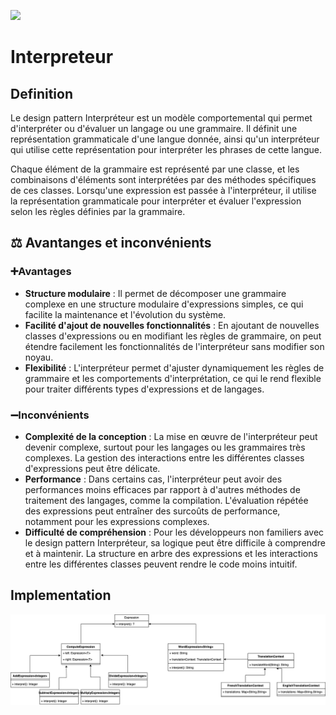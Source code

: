 [![](https://img.shields.io/badge/sfeir.dev-Interpreteur-blue)](https://www.sfeir.dev/back/les-design-patterns-comportementaux-interpreteur/)
# Interpreteur
## Definition
Le design pattern Interpréteur est un modèle comportemental qui permet d'interpréter ou d'évaluer un langage ou une grammaire. Il définit une représentation grammaticale d'une langue donnée, ainsi qu'un interpréteur qui utilise cette représentation pour interpréter les phrases de cette langue.

Chaque élément de la grammaire est représenté par une classe, et les combinaisons d'éléments sont interprétées par des méthodes spécifiques de ces classes. Lorsqu'une expression est passée à l'interpréteur, il utilise la représentation grammaticale pour interpréter et évaluer l'expression selon les règles définies par la grammaire.
## ⚖️ Avantanges et inconvénients
### ➕Avantages
- **Structure modulaire** : Il permet de décomposer une grammaire complexe en une structure modulaire d'expressions simples, ce qui facilite la maintenance et l'évolution du système.
- **Facilité d'ajout de nouvelles fonctionnalités** : En ajoutant de nouvelles classes d'expressions ou en modifiant les règles de grammaire, on peut étendre facilement les fonctionnalités de l'interpréteur sans modifier son noyau.
- **Flexibilité** : L'interpréteur permet d'ajuster dynamiquement les règles de grammaire et les comportements d'interprétation, ce qui le rend flexible pour traiter différents types d'expressions et de langages.
### ➖Inconvénients
- **Complexité de la conception** : La mise en œuvre de l'interpréteur peut devenir complexe, surtout pour les langages ou les grammaires très complexes. La gestion des interactions entre les différentes classes d'expressions peut être délicate.
- **Performance** : Dans certains cas, l'interpréteur peut avoir des performances moins efficaces par rapport à d'autres méthodes de traitement des langages, comme la compilation. L'évaluation répétée des expressions peut entraîner des surcoûts de performance, notamment pour les expressions complexes.
- **Difficulté de compréhension** : Pour les développeurs non familiers avec le design pattern Interpréteur, sa logique peut être difficile à comprendre et à maintenir. La structure en arbre des expressions et les interactions entre les différentes classes peuvent rendre le code moins intuitif.
## Implementation
![Interpretor.png](Interpretor.png)